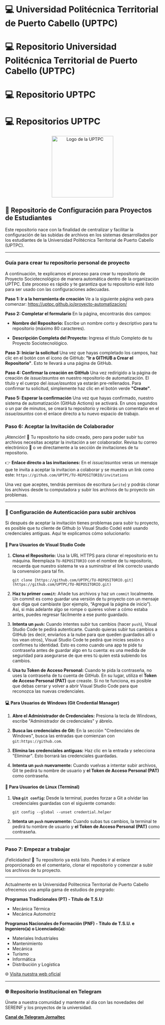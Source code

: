 # 💻 Universidad Politécnica Territorial de Puerto Cabello (UPTPC)
# 💻 Repositorio Universidad Politécnica Territorial de Puerto Cabello (UPTPC)
# 💻 Repositorio UPTPC
# 💻 Repositorios UPTPC


<p align="center">
  <a href="https://www.uptpc.edu.ve/">
    <img src="https://i.ibb.co/ZzBd0nQ1/LOGO.png" alt="Logo de la UPTPC" width="200"/>
  </a>
</p>


## 🚀 Repositorio de Configuración para Proyectos de Estudiantes

Este repositorio nace con la finalidad de centralizar y facilitar la configuración de las subidas de archivos en los sistemas desarrollados por los estudiantes de la Universidad Politécnica Territorial de Puerto Cabello (UPTPC).

---

### Guía para crear tu repositorio personal de proyecto

A continuación, te explicamos el proceso para crear tu repositorio de Proyecto Sociotecnológico de manera automática dentro de la organización UPTPC. Este proceso es rápido y te garantiza que tu repositorio esté listo para ser usado con las configuraciones adecuadas.

**Paso 1: Ir a la herramienta de creación**
Ve a la siguiente página web para comenzar:
https://uptpc.github.io/proyecto-automatizacion/

**Paso 2: Completar el formulario**
En la página, encontrarás dos campos:

* **Nombre del Repositorio:** Escribe un nombre corto y descriptivo para tu repositorio (máximo 80 caracteres).

* **Descripción Completa del Proyecto:** Ingresa el título Completo de tu Proyecto Sociotecnológico.

**Paso 3: Iniciar la solicitud**
Una vez que hayas completado los campos, haz clic en el botón con el ícono de GitHub: **"Ir a GITHUB a Crear el Repositorio"**. Esto te llevará a una página de GitHub.

**Paso 4: Confirmar la creación en GitHub**
Una vez redirigido a la página de creación de *issue/asuntos* en nuestro repositorio de automatización. El título y el cuerpo del *issue/asuntos* ya estarán pre-rellenados. Para confirmar tu solicitud, simplemente haz clic en el botón verde **"Create"**.

**Paso 5: Esperar la confirmación**
Una vez que hayas confirmado, nuestro sistema de automatización (GitHub Actions) se activará. En unos segundos o un par de minutos, se creará tu repositorio y recibirás un comentario en el *issue/asuntos* con el enlace directo a tu nuevo espacio de trabajo.

### **Paso 6: Aceptar la Invitación de Colaborador**

¡Atención! 🚨 Tu repositorio ha sido creado, pero para poder subir tus archivos necesitas aceptar la invitación a ser colaborador. Revisa tu correo electrónico 📧 o ve directamente a la sección de invitaciones de tu repositorio.

👉 **Enlace directo a las invitaciones:** En el *issue/asuntos* veras un mensaje que te invita a aceptar la invitacion a colaborar y se muestra un link como este: `https://github.com/UPTPC/TU-REPOSITORIO/invitations`

Una vez que aceptes, tendrás permisos de escritura (`write`) y podrás clonar los archivos desde tu computadora y subir los archivos de tu proyecto sin problemas.

---

### 🔑 Configuración de Autenticación para subir archivos

Si después de aceptar la invitación tienes problemas para subir tu proyecto, es posible que tu cliente de Github (o Visual Studio Code) esté usando credenciales antiguas. Aquí te explicamos cómo solucionarlo:

#### **🚀 Para Usuarios de Visual Studio Code**

1. **Clona el Repositorio:** Usa la URL HTTPS para clonar el repositorio en tu máquina. Reemplaza `TU-REPOSITORIO` con el nombre de tu repositorio, recuerda que nuestro sistema te va a suminsitrar el link correcto usando la convension para tal fin.

   ```
   git clone [https://github.com/UPTPC/TU-REPOSITORIO.git](https://github.com/UPTPC/TU-REPOSITORIO.git)
   ```

2. **Haz tu primer `commit`:** Añade tus archivos y haz un `commit` localmente. Un commit es como guardar una versión de tu proyecto con un mensaje que diga qué cambiaste (por ejemplo, “Agregué la página de inicio”). Así, si más adelante algo se rompe o quieres volver a cómo estaba antes, puedes regresar fácilmente a ese punto guardado.

3. **Intenta un `push`:** Cuando intentes subir tus cambios (hacer `push`), Visual Studio Code te pedirá autenticarte. Cuando quieras subir tus cambios a GitHub (es decir, enviarlos a la nube para que queden guardados allí o los vean otros), Visual Studio Code te pedirá que inicies sesión o confirmes tu identidad. Esto es como cuando una app te pide tu contraseña antes de guardar algo en tu cuenta: es una medida de seguridad para asegurarse de que eres tú quien está subiendo los cambios.

4. **Usa tu Token de Acceso Personal:** Cuando te pida la contraseña, no uses la contraseña de tu cuenta de GitHub. En su lugar, utiliza el **Token de Acceso Personal (PAT)** que creaste. Si no te funciona, es posible que debas cerrar y volver a abrir Visual Studio Code para que reconozca las nuevas credenciales.

#### **💻 Para Usuarios de Windows (Git Credential Manager)**

1. **Abre el Administrador de Credenciales:** Presiona la tecla de Windows, escribe "Administrador de credenciales" y ábrelo.

2. **Busca las credenciales de Git:** En la sección "Credenciales de Windows", busca las entradas que comienzan con `git:https://github.com`.

3. **Elimina las credenciales antiguas:** Haz clic en la entrada y selecciona "Eliminar". Esto borrará las credenciales guardadas.

4. **Intenta un `push` nuevamente:** Cuando vuelvas a intentar subir archivos, Git te pedirá tu nombre de usuario y **el Token de Acceso Personal (PAT)** como contraseña.

#### **🐧 Para Usuarios de Linux (Terminal)**

1. **Usa `git config`:** Desde la terminal, puedes forzar a Git a olvidar las credenciales guardadas con el siguiente comando:

   ```
   git config --global --unset credential.helper
   ```

2. **Intenta un `push` nuevamente:** Cuando subas tus cambios, la terminal te pedirá tu nombre de usuario y **el Token de Acceso Personal (PAT)** como contraseña.

---

### **Paso 7: Empezar a trabajar**

¡Felicidades! 🎉 Tu repositorio ya está listo. Puedes ir al enlace proporcionado en el comentario, clonar el repositorio y comenzar a subir los archivos de tu proyecto.

---

Actualmente en la Universidad Politecnica Territorial de Puerto Cabello ofrecemos una amplia gama de estudios de pregrado:

**Programas Tradicionales (PT) - Título de T.S.U:**
* Mecánica Térmica
* Mecánica Automotriz

**Programas Nacionales de Formación (PNF) - Título de T.S.U. e Ingeniero(a) o Licenciado(a):**
* Materiales Industriales
* Mantenimiento
* Mecánica
* Turismo
* Informática
* Distribución y Logística

🌐 [Visita nuestra web oficial](https://www.uptpc.edu.ve/)

---

### 🌐 Repositorio Institucional en Telegram
Únete a nuestra comunidad y mantente al día con las novedades del SEREINF y los proyectos de la universidad.

[**Canal de Telegram Jornaltec**](https://t.me/jornaltec)
